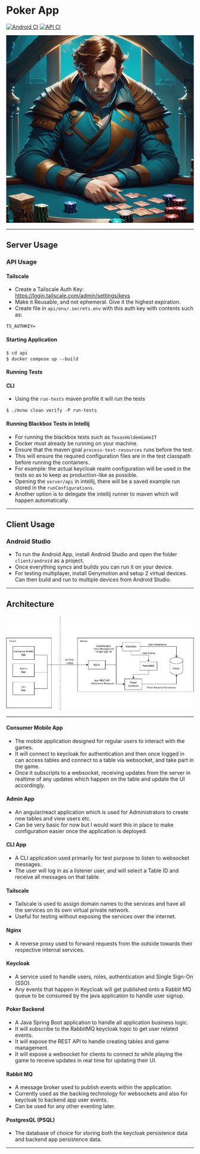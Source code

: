 # Poker App

[![Android CI](https://github.com/thomasbigger584/poker-app/actions/workflows/android.yml/badge.svg)](https://github.com/thomasbigger584/poker-app/actions/workflows/android.yml)
[![API CI](https://github.com/thomasbigger584/poker-app/actions/workflows/api.yml/badge.svg)](https://github.com/thomasbigger584/poker-app/actions/workflows/api.yml)

![logo.png](images/logo.png)

---

## Server Usage

### API Usage

#### Tailscale

- Create a Tailscale Auth Key: https://login.tailscale.com/admin/settings/keys
- Make it Reusable, and not ephemeral. Give it the highest expiration.
- Create file in `api/env/.secrets.env` with this auth key with contents such as:
```
TS_AUTHKEY=
```

#### Starting Application

```shell
$ cd api
$ docker compose up --build
```

#### Running Tests

#### CLI

- Using the `run-tests` maven profile it will run the tests
```
$ ./mvnw clean verify -P run-tests
```

#### Running Blackbox Tests in Intellij

- For running the blackbox tests such as `TexasHoldemGameIT`
- Docker must already be running on your machine.
- Ensure that the maven goal `process-test-resources` runs before the test. 
- This will ensure the required configuration files are in the test classpath before running the containers. 
- For example: the actual keycloak realm configuration will be used in the tests so as to keep as production-like as possible.
- Opening the `server/api` in intellij, there will be a saved example run stored in the `runConfigurations`.
- Another option is to delegate the intellij runner to maven which will happen automatically.

---

## Client Usage

### Android Studio

- To run the Android App, install Android Studio and open the folder `client/android` as a project.
- Once everything syncs and builds you can run it on your device.
- For testing multiplayer, install Genymotion and setup 2 virtual devices. Can then build and run to multiple devices
  from Android Studio.

---

## Architecture

![PokerApp-Architecture.png](images/PokerApp-Architecture.png)

---

#### Consumer Mobile App

- The mobile application designed for regular users to interact with the games.
- It will connect to keycloak for authentication and then once logged in can access tables and connect to a table via
  websocket, and take part in the game.
- Once it subscripts to a websocket, receiving updates from the server in realtime of any updates which happen on the
  table and update the UI accordingly.

#### Admin App

- An angular/react application which is used for Administrators to create new tables and view users etc.
- Can be very basic for now but I would want this in place to make configuration easier once the application is
  deployed.

#### CLI App

- A CLI application used primarily for test purpose to listen to websocket messages.
- The user will log in as a listener user, and will select a Table ID and receive all messages on that table.

#### Tailscale

- Tailscale is used to assign domain names to the services and have all the services on its own virtual private network.
- Useful for testing without exposing the services over the internet.

#### Nginx

- A reverse proxy used to forward requests from the outside towards their respective internal services.

#### Keycloak

- A service used to handle users, roles, authentication and Single Sign-On (SSO).
- Any events that happen in Keycloak will get published onto a Rabbit MQ queue to be consumed by the java application to
  handle user signup.

#### Poker Backend

- A Java Spring Boot application to handle all application business logic.
- It will subscribe to the RabbitMQ keycloak topic to get user related events.
- It will expose the REST API to handle creating tables and game management.
- It will expose a websocket for clients to connect to while playing the game to receive updates in real time for
  updating their UI.

#### Rabbit MQ

- A message broker used to publish events within the application.
- Currently used as the backing technology for websockets and also for keycloak to backend app user events.
- Can be used for any other eventing later.

#### PostgresQL (PSQL)

- The database of choice for storing both the keycloak persistence data and backend app persistence data.

---